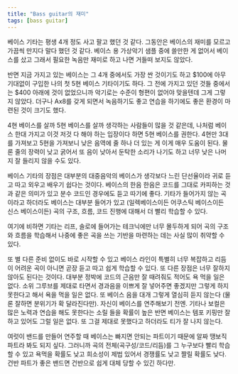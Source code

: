 ```yaml
---
title: "Bass guitar의 재미"
tags: [bass guitar]
---
```


베이스 기타는 평생 4개 정도 사고 팔고 했던 것 같다. 그동안은 베이스의 재미를 모르고 가끔씩 만지다 말다 했던 것 같다. 베이스 용 가상악기 샘플 중에 쓸만한 게 없어서 베이스를 샀고 그래서 필요한 녹음만 재미로 하고 나면 거들떠 보지도 않았다. 

반면 지금 가지고 있는 베이스는 그 4개 중에서도 가장 싼 것이기도 하고 $100에 아무 기대없이 구입한 나의 첫 5현 베이스 기타이기도 하다. 그 전에 가지고 있던 것들 중에서는 $400 아래에 것이 없었으니까 악기로는 수준이 형편이 없어야 맞을텐데 그게 그렇지 않았다. 더구나 Ax8를 갖게 되면서 녹음하기도 좋고 연습을 하기에도 좋은 환경이 마련된 것이 크기도 했다. 

4현 베이스를 살까 5현 베이스를 살까 생각하는 사람들이 많을 것 같은데, 나처럼 베이스 한대 가지고 이것 저것 다 해야 하는 입장이다 하면 5현 베이스를 권한다. 4현만 3대를 가져보고 5현을 가져보니 낮은 음역에 줄 하나 더 있는 게 이게 매우 도움이 된다. 물론 줄의 장력이 낮고 굵어서 또 음이 낮아서 둔탁한 소리가 나기도 하고 너무 낮은 나머지 잘 들리지 않을 수도 있다. 

베이스 기타의 장점은 대부분의 대중음악의 베이스가 생각보다 느린 단선율이라 귀로 듣고 따고 외우고 배우기 쉽다는 것이다. 베이스의 한음 한음은 코드를 그대로 카피하는 것과 같은 의미가 있고 분수 코드인 경우에도 듣고 따기에 좋다. 기타가 들어가지 않는 곡이라고 하더라도 베이스는 대부분 들어가 있고 (일렉베이스이든 어쿠스틱 베이스이든 신스 베이스이든) 곡의 구조, 흐름, 코드 진행에 대해서 더 빨리 학습할 수 있다. 

여기에 비하면 기타는 리프, 솔로에 들어가는 테크닉에만 너무 몰두하게 되어 곡의 구조와 흐름을 학습해서 나중에 좋은 곡을 쓰는 기반을 마련하는 데는 사실 많이 취약할 수 있다. 

또 별 다른 준비 없이도 바로 시작할 수 있고 베이스 라인이 특별히 너무 복잡하고 리듬이 어려운 곡이 아니면 곧장 듣고 따고 쉽게 학습할 수 있다. 또 다른 장점은 너무 잘하지 않아도 된다는 것이다. 대부분 정박에 코드의 근음만 잘 때려줘도 적어도 욕 먹을 일은 없다. 소위 그루브를 제대로 타면서 경과음을 이쁘게 잘 넣어주면 좋겠지만 그렇게 하지 못한다고 해서 욕을 먹을 일은 없다. 또 베이스 음을 대개 그렇게 열심히 듣지 않는다 (물론 잘하면 분위기가 확 달라진다만). 자신이 베이스를 연주해보기 전엔. 기타나 보컬은 많은 노력과 연습을 해도 못한다는 소릴 들을 확률이 높은 반면 베이스는 템포 키핑만 잘하고 있어도 그럴 일은 없다. 또 그걸 제대로 못했다고 하더라도 티가 잘 나지 않는다. 

여럿이 밴드를 만들어 연주할 때 베이스는 빠지면 안되는 파트이기 때문에 알짜 땡보직 파트라 봐도 되지 싶다. 그러니까 곡의 전체(곡구성/코드/리듬)를 그 누구보다 빨리 학습할 수 있고 욕먹을 확률도 낮고 희소성이 제법 있어서 경쟁률도 낮고 짤릴 확률도 낮다. 건반 파트가 좋은 밴드면 건반으로 쉽게 대체 당할 수 있긴 하다만. 